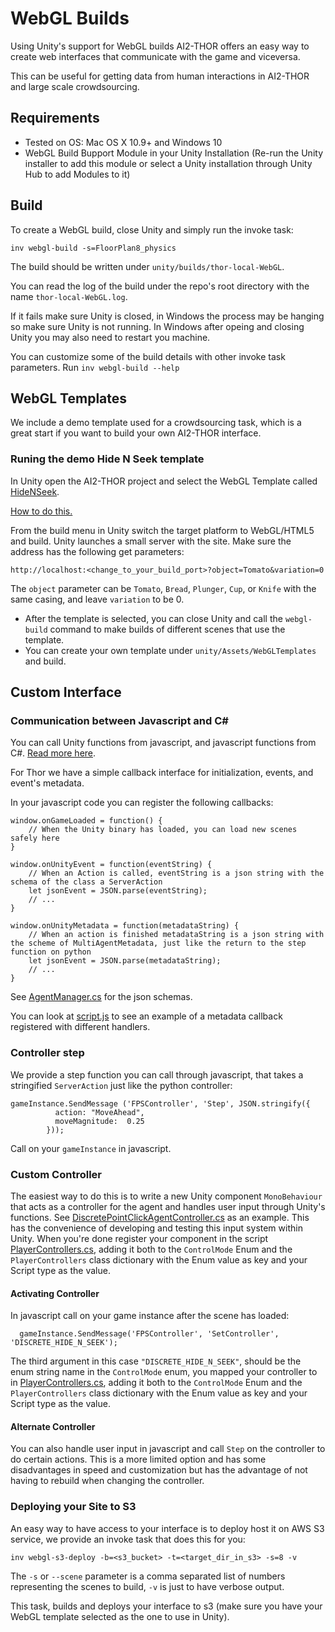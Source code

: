# WebGL Builds

Using Unity's support for WebGL builds AI2-THOR offers an easy way to create web interfaces that communicate with the game and viceversa.

This can be useful for getting data from human interactions in AI2-THOR and large scale crowdsourcing.

## Requirements

* Tested on OS: Mac OS X 10.9+ and Windows 10
* WebGL Build Bupport Module in your Unity Installation (Re-run the Unity installer to add this module or select a Unity installation through Unity Hub to add Modules to it)

## Build

To create a WebGL build, close Unity and simply run the invoke task:

```
inv webgl-build -s=FloorPlan8_physics
```

The build should be written under `unity/builds/thor-local-WebGL`.

You can read the log of the build under the repo's root directory with the name `thor-local-WebGL.log`.

If it fails make sure Unity is closed, in Windows the process may be hanging so make sure Unity is not running. In Windows after opeing and closing Unity you may also need to restart you machine.

You can customize some of the build details with other invoke task parameters. Run `inv webgl-build --help`

## WebGL Templates

We include a demo template used for a crowdsourcing task, which is a great start if you want to build your own AI2-THOR interface. 

### Runing the demo Hide N Seek template

In Unity open the AI2-THOR project and select the WebGL Template called [HideNSeek](unity/Assets/WebGLTemplates/HideNSeek).

[How to do this.](https://docs.unity3d.com/Manual/webgl-templates.html)

From the build menu in Unity switch the target platform to WebGL/HTML5 and build. Unity launches a small server with the site. Make sure the address has the following get parameters:

`http://localhost:<change_to_your_build_port>?object=Tomato&variation=0`

The `object` parameter can be `Tomato`, `Bread`, `Plunger`, `Cup`, or `Knife` with the same casing, and leave `variation` to be 0.

* After the template is selected, you can close Unity and call the `webgl-build` command to make builds of different scenes that use the template.
* You can create your own template under `unity/Assets/WebGLTemplates` and build.

## Custom Interface

### Communication between Javascript and C#

You can call Unity functions from javascript, and javascript functions from C#. [Read more here](https://docs.unity3d.com/Manual/webgl-interactingwithbrowserscripting.html).

For Thor we have a simple callback interface for initialization, events, and event's metadata.

In your javascript code you can register the following callbacks:

```
window.onGameLoaded = function() {
    // When the Unity binary has loaded, you can load new scenes safely here
}
```

```
window.onUnityEvent = function(eventString) {
    // When an Action is called, eventString is a json string with the schema of the class a ServerAction
    let jsonEvent = JSON.parse(eventString);
    // ...
}
```

```
window.onUnityMetadata = function(metadataString) {
    // When an action is finished metadataString is a json string with the scheme of MultiAgentMetadata, just like the return to the step function on python
    let jsonEvent = JSON.parse(metadataString);
    // ...
}
```

See [AgentManager.cs](unity/Assets/Scripts/AgentManager.cs) for the json schemas.

You can look at [script.js](unity/Assets/WebGLTemplate/HideNSeek/TemplateData/script.js) to see an example of a metadata callback registered with different handlers.

### Controller step

We provide a step function you can call through javascript, that takes a stringified `ServerAction` just like the python controller:

```
gameInstance.SendMessage ('FPSController', 'Step', JSON.stringify({
          action: "MoveAhead",
          moveMagnitude:  0.25
        }));
```

Call on your `gameInstance` in javascript.


### Custom Controller

The easiest way to do this is to write a new Unity component `MonoBehaviour` that acts as a controller for the agent and handles user input through Unity's functions. See [DiscretePointClickAgentController.cs](unity/Assets/Scripts/DiscretePointClickAgentController.cs) as an example. This has the convenience of developing and testing this input system within Unity. 
When you're done register your component in the script [PlayerControllers.cs](https://github.com/allenai/ai2thor/blob/master/unity/Assets/Scripts/PlayerControllers.cs), adding it both to the `ControlMode` Enum and the `PlayerControllers` class dictionary with the Enum value as key and your Script type as the value.

#### Activating Controller

In javascript call on your game instance after the scene has loaded:

```
  gameInstance.SendMessage('FPSController', 'SetController', 'DISCRETE_HIDE_N_SEEK');
```

The third argument in this case `"DISCRETE_HIDE_N_SEEK"`, should be the enum string name in the `ControlMode` enum, you mapped your controller to in [PlayerControllers.cs](https://github.com/allenai/ai2thor/blob/master/unity/Assets/Scripts/PlayerControllers.cs), adding it both to the `ControlMode` Enum and the `PlayerControllers` class dictionary with the Enum value as key and your Script type as the value.

#### Alternate Controller

You can also handle user input in javascript and call `Step` on the controller to do certain actions. This is a more limited option and has some disadvantages in speed and customization but has the advantage of not having to rebuild when changing the controller.

### Deploying your Site to S3

An easy way to have access to your interface is to deploy host it on AWS S3 service, we provide an invoke task that does this for you:

```
inv webgl-s3-deploy -b=<s3_bucket> -t=<target_dir_in_s3> -s=8 -v
```

The `-s` or `--scene` parameter is a comma separated list of numbers representing the scenes to build, `-v` is just to have verbose output.

This task, builds and deploys your interface to s3 (make sure you have your WebGL template selected as the one to use in Unity).
